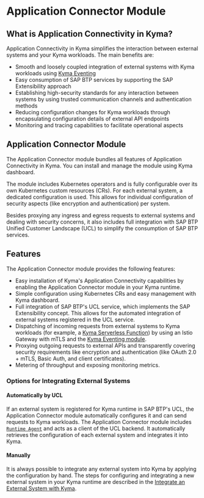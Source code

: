 # Application Connector Module

## What is Application Connectivity in Kyma?

Application Connectivity in Kyma simplifies the interaction between external systems and your Kyma workloads. The main benefits are:

* Smooth and loosely coupled integration of external systems with Kyma workloads using [Kyma Eventing](https://kyma-project.io/#/eventing-manager/user/README)
* Easy consumption of SAP BTP services by supporting the SAP Extensibility approach
* Establishing high-security standards for any interaction between systems by using trusted communication channels and authentication methods
* Reducing configuration changes for Kyma workloads through encapsulating configuration details of external API endpoints
* Monitoring and tracing capabilities to facilitate operational aspects

## Application Connector Module

The Application Connector module bundles all features of Application Connectivity in Kyma. You can install and manage the module using Kyma dashboard.

The module includes Kubernetes operators and is fully configurable over its own Kubernetes custom resources (CRs). For each external system, a dedicated configuration is used. This allows for individual configuration of security aspects (like encryption and authentication) per system.

Besides proxying any ingress and egress requests to external systems and dealing with security concerns, it also includes full integration with SAP BTP Unified Customer Landscape (UCL) to simplify the consumption of SAP BTP services.

## Features

The Application Connector module provides the following features:

* Easy installation of Kyma's Application Connectivity capabilities by enabling the Application Connector module in your Kyma runtime.
* Simple configuration using Kubernetes CRs and easy management with Kyma dashboard.
* Full integration of SAP BTP's UCL service, which implements the SAP Extensibility concept. This allows for the automated integration of external systems registered in the UCL service.
* Dispatching of incoming requests from external systems to Kyma workloads (for example, a [Kyma Serverless Function](https://kyma-project.io/#/serverless-manager/user/resources/06-10-function-cr)) by using an Istio Gateway with mTLS and the [Kyma Eventing module](https://kyma-project.io/#/eventing-manager/user/README).
* Proxying outgoing requests to external APIs and transparently covering security requirements like encryption and authentication (like OAuth 2.0 + mTLS, Basic Auth, and client certificates).
* Metering of throughput and exposing monitoring metrics.

### Options for Integrating External Systems

#### Automatically by UCL

If an external system is registered for Kyma runtime in SAP BTP's UCL, the Application Connector module automatically configures it and can send requests to Kyma workloads. The Application Connector module includes [`Runtime Agent`](./technical-reference/runtime-agent/README.md) and acts as a client of the UCL backend. It automatically retrieves the configuration of each external system and integrates it into Kyma.

#### Manually

It is always possible to integrate any external system into Kyma by applying the configuration by hand. The steps for configuring and integrating a new external system in your Kyma runtime are described in the [Integrate an External System with Kyma](tutorials/01-00-integrate-external-system.md).
